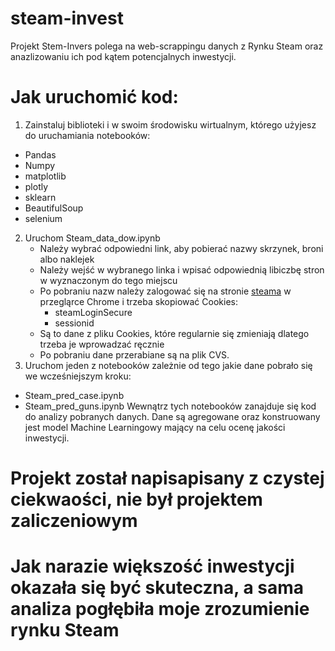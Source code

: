 # steam-invest
Projekt Stem-Invers polega na web-scrappingu danych z Rynku Steam oraz anazlizowaniu ich pod kątem potencjalnych inwestycji.
# Jak uruchomić kod:
1. Zainstaluj biblioteki i w swoim środowisku wirtualnym, którego użyjesz do uruchamiania notebooków:
 - Pandas
 - Numpy
 - matplotlib
 - plotly
 - sklearn
 - BeautifulSoup
 - selenium
2. Uruchom Steam_data_dow.ipynb
   - Należy wybrać odpowiedni link, aby pobierać nazwy skrzynek, broni albo naklejek
   - Należy wejść w wybranego linka i wpisać odpowiednią libiczbę stron w wyznaczonym do tego miejscu
   - Po pobraniu nazw należy zalogować się na stronie [steama](https://store.steampowered.com/) w przegląrce Chrome i trzeba skopiować Cookies:
     - steamLoginSecure
     - sessionid
   - Są to dane z pliku Cookies, które regularnie się zmieniają dlatego trzeba je wprowadzać ręcznie
   - Po pobraniu dane przerabiane są na plik CVS.
3. Uruchom jeden z notebooków zależnie od tego jakie dane pobrało się we wcześniejszym kroku:
  - Steam_pred_case.ipynb
  - Steam_pred_guns.ipynb
  Wewnątrz tych notebooków zanajduje się kod do analizy pobranych danych.
  Dane są agregowane oraz konstruowany jest model Machine Learningowy mający na celu ocenę jakości inwestycji.

# Projekt został napisapisany z czystej ciekwaości, nie był projektem zaliczeniowym
# Jak narazie większość inwestycji okazała się być skuteczna, a sama analiza pogłębiła moje zrozumienie rynku Steam
